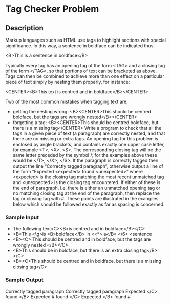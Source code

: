# Tag Checker Problem

## Description

Markup languages such as HTML use tags to highlight sections with special significance. In this way, a sentence
in boldface can be indicated thus:

\<B>This is a sentence in boldface\</B>

Typically every tag has an opening tag of the form \<TAG> and a closing tag of the form \</TAG>, so that portions
of text can be bracketed as above. Tags can then be combined to achieve more than one effect on a particular piece
of text simply by nesting them properly, for instance:

\<CENTER>\<B>This text is centred and in boldface\</B>\</CENTER>

Two of the most common mistakes when tagging text are:
- getting the nesting wrong:
\<B>\<CENTER>This should be centred boldface, but the tags are wrongly nested\</B>\</CENTER>
- forgetting a tag:
\<B>\<CENTER>This should be centred boldface, but there is a missing tag\</CENTER>
Write a program to check that all the tags in a given piece of text (a paragraph) are correctly nested, and that there
are no missing or extra tags. An opening tag for this problem is enclosed by angle brackets, and contains exactly
one upper case letter, for example \<T>, \<X>, \<S>. The corresponding closing tag will be the same letter preceded
by the symbol /; for the examples above these would be \</T>, \</X>, \</S>.
If the paragraph is correctly tagged then output the line “Correctly tagged paragraph”, otherwise output a line of
the form “Expected \<expected> found \<unexpected>” where \<expected> is the closing tag matching the most
recent unmatched tag and \<unexpected> is the closing tag encountered. If either of these is the end of paragraph,
i.e. there is either an unmatched opening tag or no matching closing tag at the end of the paragraph, then replace
the tag or closing tag with #. These points are illustrated in the examples below which should be followed exactly
as far as spacing is concerned.

### Sample Input
- The following text\<C>\<B>is centred and in boldface\</B>\</C>
- \<B>This <\g>is \<B>boldface\</B> in <<*> a\</B> <\6> <<d>sentence
- \<B>\<C> This should be centred and in boldface, but the
tags are wrongly nested \</B>\</C>
- \<B>This should be in boldface, but there is an extra closing
tag\</B>\</C>
- \<B>\<C>This should be centred and in boldface, but there is
a missing closing tag\</C>

### Sample Output
Correctly tagged paragraph
Correctly tagged paragraph
Expected \</C> found \</B>
Expected # found \</C>
Expected \</B> found #